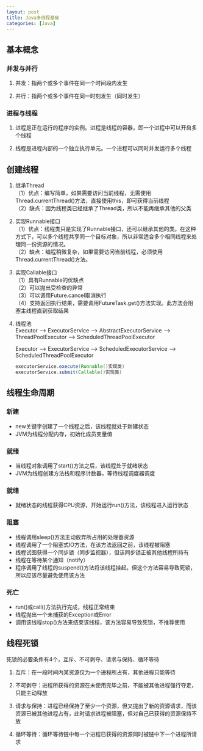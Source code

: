 ```yaml
---
layout: post
title: Java多线程基础
categories: [Java]
---
```


<!-- more -->

## 基本概念
### 并发与并行
1. 并发：指两个或多个事件在同一个时间段内发生

2. 并行：指两个或多个事件在同一时刻发生（同时发生）

### 进程与线程
1. 进程是正在运行的程序的实例。进程是线程的容器，即一个进程中可以开启多个线程

2. 线程是进程内部的一个独立执行单元。一个进程可以同时并发运行多个线程



## 创建线程

1. 继承Thread  
（1）优点：编写简单，如果需要访问当前线程，无需使用Thread.currentThread()方法，直接使用this，即可获得当前线程  
（2）缺点：因为线程类已经继承了Thread类，所以不能再继承其他的父类

2. 实现Runnable接口  
（1）优点：线程类只是实现了Runnable接口，还可以继承其他的类。在这种方式下，可以多个线程共享同一个目标对象，所以非常适合多个相同线程来处理同一份资源的情况。  
（2）缺点：编程稍微复杂，如果需要访问当前线程，必须使用Thread.currentThread()方法。

3. 实现Callable接口  
（1）具有Runnable的优缺点  
（2）可以抛出受检查的异常  
（3）可以调用Future.cancel取消执行  
（4）支持返回执行结果，需要调用FutureTask.get()方法实现。此方法会阻塞主线程直到获取结果

4. 线程池  
   Executor --> ExecutorService --> AbstractExecutorService --> ThreadPoolExecutor --> ScheduledThreadPoolExecutor  

   Executor --> ExecutorService --> ScheduledExecutorService --> ScheduledThreadPoolExecutor
   ```java
   executorService.execute(Runnable()实现类)
   executorService.submit(Callable()实现类)
   ```



## 线程生命周期

### 新建
- new关键字创建了一个线程之后，该线程就处于新建状态
- JVM为线程分配内存，初始化成员变量值

### 就绪
- 当线程对象调用了start()方法之后，该线程处于就绪状态
- JVM为线程创建方法栈和程序计数器，等待线程调度器调度

### 就绪
- 就绪状态的线程获得CPU资源，开始运行run()方法，该线程进入运行状态

### 阻塞
- 线程调用sleep()方法主动放弃所占用的处理器资源
- 线程调用了一个阻塞式IO方法，在该方法返回之前，该线程被阻塞
- 线程试图获得一个同步锁（同步监视器），但该同步锁正被其他线程所持有
- 线程在等待某个通知（notify）
- 程序调用了线程的suspend()方法将该线程挂起。但这个方法容易导致死锁，所以应该尽量避免使用该方法

### 死亡
- run()或call()方法执行完成，线程正常结束
- 线程抛出一个未捕获的Exception或Error
- 调用该线程stop()方法来结束该线程，该方法容易导致死锁，不推荐使用



## 线程死锁

死锁的必要条件有4个，互斥、不可剥夺、请求与保持、循环等待

1. 互斥：在一段时间内某资源仅为一个进程所占有，其他进程只能等待

2. 不可剥夺：进程所获得的资源在未使用完毕之前，不能被其他进程强行夺走，只能主动释放

3. 请求与保持：进程已经保持了至少一个资源，但又提出了新的资源请求，而该资源已被其他进程占有，此时请求进程被阻塞，但对自己已获得的资源保持不放

4. 循环等待：循环等待链中每一个进程已获得的资源同时被链中下一个进程所请求